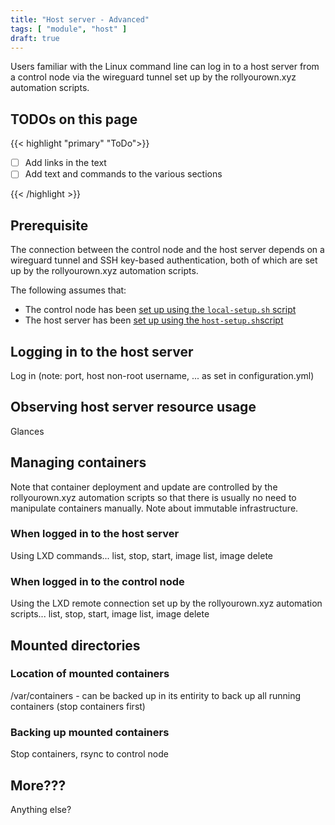 ```yaml
---
title: "Host server - Advanced"
tags: [ "module", "host" ]
draft: true
---
```


Users familiar with the Linux command line can log in to a host server from a control node via the wireguard tunnel set up by the rollyourown.xyz automation scripts.

<!--more-->

## TODOs on this page

{{< highlight "primary" "ToDo">}}

- [ ] Add links in the text
- [ ] Add text and commands to the various sections

{{< /highlight >}}

## Prerequisite

The connection between the control node and the host server depends on a wireguard tunnel and SSH key-based authentication, both of which are set up by the rollyourown.xyz automation scripts.

 The following assumes that:

- The control node has been [set up using the `local-setup.sh` script](/rollyourown/tech_building_blocks/control_node/)
- The host server has been [set up using the `host-setup.sh`script](/rollyourown/tech_building_blocks/how_to_deploy/)

## Logging in to the host server

Log in (note: port, host non-root username, ... as set in configuration.yml)

## Observing host server resource usage

Glances

## Managing containers

Note that container deployment and update are controlled by the rollyourown.xyz automation scripts so that there is usually no need to manipulate containers manually. Note about immutable infrastructure.

### When logged in to the host server

Using LXD commands... list, stop, start, image list, image delete

### When logged in to the control node

Using the LXD remote connection set up by the rollyourown.xyz automation scripts... list, stop, start, image list, image delete

## Mounted directories

### Location of mounted containers

/var/containers - can be backed up in its entirity to back up all running containers (stop containers first)

### Backing up mounted containers

Stop containers, rsync to control node

## More???

Anything else?
